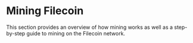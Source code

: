 # Mining Filecoin

This section provides an overview of how mining works as well as a step-by-step guide to mining on the Filecoin network.

